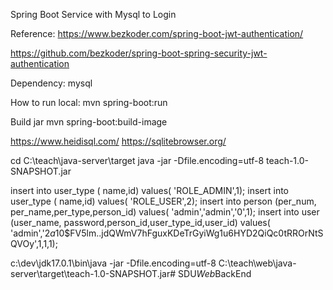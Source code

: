 Spring Boot Service with Mysql to Login

Reference:
https://www.bezkoder.com/spring-boot-jwt-authentication/

https://github.com/bezkoder/spring-boot-spring-security-jwt-authentication

Dependency:
mysql

How to run local:
mvn spring-boot:run

Build jar
mvn spring-boot:build-image

https://www.heidisql.com/
https://sqlitebrowser.org/

cd C:\teach\java-server\target
java -jar -Dfile.encoding=utf-8 teach-1.0-SNAPSHOT.jar


insert into user_type ( name,id) values( 'ROLE_ADMIN',1);
insert into user_type ( name,id) values( 'ROLE_USER',2);
insert into person (per_num, per_name,per_type,person_id) values( 'admin','admin','0',1);
insert into user (user_name, password,person_id,user_type_id,user_id) values( 'admin','$2a$10$FV5lm..jdQWmV7hFguxKDeTrGyiWg1u6HYD2QiQc0tRROrNtSQVOy',1,1,1);

c:\dev\jdk17.0.1\bin\java -jar -Dfile.encoding=utf-8 C:\teach\web\java-server\target\teach-1.0-SNAPSHOT.jar#   S D U _ W e b _ B a c k E n d  
 
